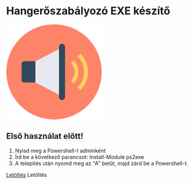 # Hangerőszabályozó EXE készítő
![Logo](readme_fileok/vol.png)
## Első használat előtt! 

1. Nyisd meg a Powershell-t adminként
2. Írd be a következő parancsot: Install-Module ps2exe
3. A telepítés után nyomd meg az "A" betűt, majd zárd be a Powershell-t.

 [Letöltés](https://github.com/barnibooo/hangeroszabalyzo_exe/raw/main/Hangero_v01.zip) Letöltés

